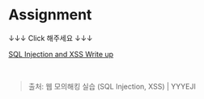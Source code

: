 # Assignment

↓↓↓ Click 해주세요 ↓↓↓

[SQL Injection and XSS Write up](https://yyyeji.tistory.com/26?category=1294829)

<br/>

> 출처: 웹 모의해킹 실습 (SQL Injection, XSS) | YYYEJI 